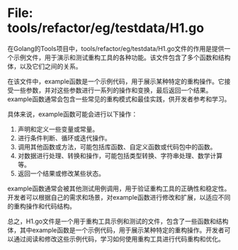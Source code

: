 # File: tools/refactor/eg/testdata/H1.go

在Golang的Tools项目中，tools/refactor/eg/testdata/H1.go文件的作用是提供一个示例文件，用于演示和测试重构工具的各种功能。该文件包含了多个函数和结构体，以及它们之间的关系。

在该文件中，example函数是一个示例代码，用于展示某种特定的重构操作。它接受一些参数，并对这些参数进行一系列的操作和变换，最后返回一个结果。example函数通常会包含一些常见的重构模式和最佳实践，供开发者参考和学习。

具体来说，example函数可能会进行以下操作：

1. 声明和定义一些变量或常量。
2. 进行条件判断、循环或迭代操作。
3. 调用其他函数或方法，可能包括库函数、自定义函数或代码包中的函数。
4. 对数据进行处理、转换和操作，可能包括类型转换、字符串处理、数学计算等。
5. 返回一个结果或修改某些状态。

example函数通常会被其他测试用例调用，用于验证重构工具的正确性和稳定性。开发者可以根据自己的需求和场景，对example函数进行修改和扩展，以适应不同的重构操作和代码结构。

总之，H1.go文件是一个用于重构工具示例和测试的文件，包含了一些函数和结构体，其中example函数是一个示例代码，用于展示某种特定的重构操作。开发者可以通过阅读和修改这些示例代码，学习如何使用重构工具进行代码重构和优化。


